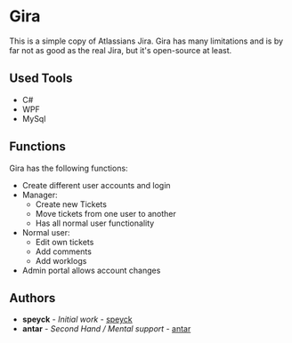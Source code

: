 # Gira

This is a simple copy of Atlassians Jira. Gira has many limitations and is by far not as good as the real Jira, but it's open-source at least.

## Used Tools

- C#
- WPF
- MySql

## Functions

Gira has the following functions:

- Create different user accounts and login
- Manager:
  - Create new Tickets
  - Move tickets from one user to another
  - Has all normal user functionality
- Normal user:
  - Edit own tickets
  - Add comments
  - Add worklogs
- Admin portal allows account changes

## Authors

* **speyck** - *Initial work* - [speyck](https://github.com/speyck)
* **antar** - *Second Hand / Mental support* - [antar](https://github.com/anter)
